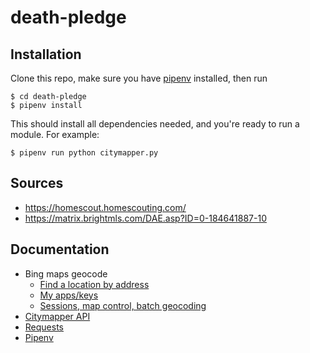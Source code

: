 # death-pledge

## Installation
Clone this repo, make sure you have [pipenv](https://docs.pipenv.org/en/latest/) installed, then run
```
$ cd death-pledge
$ pipenv install
```
This should install all dependencies needed, and you're ready to run a module. For example:
```
$ pipenv run python citymapper.py
```
## Sources
* https://homescout.homescouting.com/
* https://matrix.brightmls.com/DAE.asp?ID=0-184641887-10


## Documentation
* Bing maps geocode
  * [Find a location by address](https://docs.microsoft.com/en-us/bingmaps/rest-services/locations/find-a-location-by-address#examples)
  * [My apps/keys](https://www.bingmapsportal.com/Application)
  * [Sessions, map control, batch geocoding](https://docs.microsoft.com/en-us/bingmaps/getting-started/bing-maps-api-best-practices)
* [Citymapper API](https://citymapper.3scale.net/)
* [Requests](https://2.python-requests.org/en/master/user/quickstart/)
* [Pipenv](https://docs.pipenv.org/en/latest/install/)
